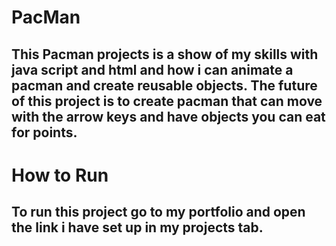 # PacMan

## This Pacman projects is a show of my skills with java script and html and how i can animate a pacman and create reusable objects. The future of this project is to create pacman that can move with the arrow keys and have objects you can eat for points.

# How to Run

## To run this project go to my portfolio and open the link i have set up in my projects tab.
